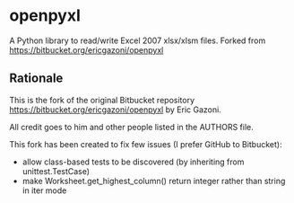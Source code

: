 openpyxl
========

A Python library to read/write Excel 2007 xlsx/xlsm files. Forked from https://bitbucket.org/ericgazoni/openpyxl

Rationale
-----------------

This is the fork of the original Bitbucket repository
https://bitbucket.org/ericgazoni/openpyxl by Eric Gazoni.

All credit goes to him and other people listed in the AUTHORS file.

This fork has been created to fix few issues (I prefer GitHub to Bitbucket):

* allow class-based tests to be discovered (by inheriting from unittest.TestCase)
* make Worksheet.get_highest_column() return integer rather than string in iter mode 